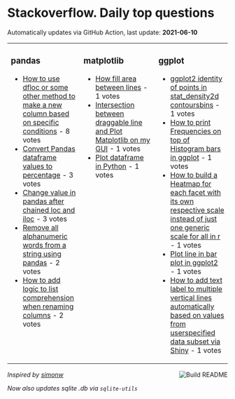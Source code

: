 # Stackoverflow. Daily top questions 

Automatically updates via GitHub Action, last update: **<!-- date starts -->2021-06-10<!-- date ends -->**


<table><tr><td valign="top" width="33%">

### pandas
<!-- pandas starts -->
* [How to use dfloc or some other method to make a new column based on specific conditions](https://stackoverflow.com/questions/67923813/how-to-use-df-loc-or-some-other-method-to-make-a-new-column-based-on-specific) - 8 votes
* [Convert Pandas dataframe values to percentage](https://stackoverflow.com/questions/67922276/convert-pandas-dataframe-values-to-percentage) - 3 votes
* [Change value in pandas after chained loc and iloc](https://stackoverflow.com/questions/67916181/change-value-in-pandas-after-chained-loc-and-iloc) - 3 votes
* [Remove all alphanumeric words from a string using pandas](https://stackoverflow.com/questions/67923729/remove-all-alphanumeric-words-from-a-string-using-pandas) - 2 votes
* [How to add logic to list comprehension when renaming columns](https://stackoverflow.com/questions/67923923/how-to-add-logic-to-list-comprehension-when-renaming-columns) - 2 votes
<!-- pandas ends -->
</td><td valign="top" width="34%">


### matplotlib
<!-- matplotlib starts -->
* [How fill area between lines](https://stackoverflow.com/questions/67919632/how-fill-area-between-lines) - 1 votes
* [Intersection between draggable line and Plot Matplotlib on my GUI](https://stackoverflow.com/questions/67919054/intersection-between-draggable-line-and-plot-matplotlib-on-my-gui) - 1 votes
* [Plot dataframe in Python](https://stackoverflow.com/questions/67918397/plot-dataframe-in-python) - 1 votes
<!-- matplotlib ends -->
</td><td valign="top" width="34%">


### ggplot
<!-- ggplot2 starts -->
* [ggplot2 identity of points in stat_density2d contoursbins](https://stackoverflow.com/questions/67928001/ggplot2-identity-of-points-in-stat-density2d-contours-bins) - 1 votes
* [How to print Frequencies on top of Histogram bars in ggplot](https://stackoverflow.com/questions/67926179/how-to-print-frequencies-on-top-of-histogram-bars-in-ggplot) - 1 votes
* [How to build a Heatmap for each facet with its own respective scale instead of just one generic scale for all in r](https://stackoverflow.com/questions/67918019/how-to-build-a-heatmap-for-each-facet-with-its-own-respective-scale-instead-of-j) - 1 votes
* [Plot line in bar plot in ggplot2](https://stackoverflow.com/questions/67917364/plot-line-in-bar-plot-in-ggplot2) - 1 votes
* [How to add text label to multiple vertical lines automatically based on values from userspecified data subset via Shiny](https://stackoverflow.com/questions/67914930/how-to-add-text-label-to-multiple-vertical-lines-automatically-based-on-values-f) - 1 votes
<!-- ggplot2 ends -->
</td></tr></table>

<a href="https://github.com/hp0404/hp0404/actions"><img src="https://github.com/hp0404/hp0404/workflows/Build%20README/badge.svg" align="right" alt="Build README"></a> <p>*Inspired by  [simonw](https://github.com/simonw/simonw)*</p> <p> *Now also updates sqlite .db via `sqlite-utils`* </p>
